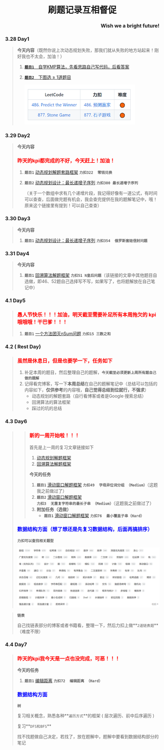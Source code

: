 <h1 align="center"> 刷题记录互相督促</h1>

<h3 align="right">Wish we a bright future! </h3>

### 3.28 Day1

> **今天内容**（既然你说上次动态规划失败，那我们就从失败的地方站起来！刚好我也不太会，加油！）
>
> 1. [**`题目1`**&emsp;自学KMP算法，先看思路自己写代码，后看答案](https://github.com/labuladong/fucking-algorithm/blob/master/%E5%8A%A8%E6%80%81%E8%A7%84%E5%88%92%E7%B3%BB%E5%88%97/%E5%8A%A8%E6%80%81%E8%A7%84%E5%88%92%E4%B9%8BKMP%E5%AD%97%E7%AC%A6%E5%8C%B9%E9%85%8D%E7%AE%97%E6%B3%95.md)
>
> 2. [**`题目2`**&emsp;下图选 ≥ 1道题目](https://github.com/labuladong/fucking-algorithm/blob/master/%E5%8A%A8%E6%80%81%E8%A7%84%E5%88%92%E7%B3%BB%E5%88%97/%E5%8A%A8%E6%80%81%E8%A7%84%E5%88%92%E4%B9%8B%E5%8D%9A%E5%BC%88%E9%97%AE%E9%A2%98.md)
>
>    <img src="assets/image-20230327211947003.png" alt="image-20230327211947003" style="zoom: 67%;" />

### 3.29 Day2

> **今天内容**   
>
> <h3 style="color:red">昨天的kpi都完成的不好，今天赶上！加油！</h3>
>
> 1. **`题目1`** [动态规划解题套路框架](https://labuladong.github.io/algo/di-ling-zh-bfe1b/dong-tai-g-1e688/)  **`力扣322  零钱兑换`**
>
> 2. **`题目2`**  [动态规划设计：最长递增子序列](https://labuladong.github.io/algo/di-er-zhan-a01c6/dong-tai-g-a223e/dong-tai-g-6ea57/)  **`力扣300 最长递增子序列`**
>
>    （关于一个数组中求有几个递增片段，我记得好像有一道公式，有时间可以查查，后面做完题有机会，我会查完提供在我的题解笔记中，哦！原来这个链接里有提到！可以自己查查）

### 3.30 Day3

> **今天内容**   
>
> 1. **`题目1`** [动态规划设计：最长递增子序列](https://labuladong.github.io/algo/di-er-zhan-a01c6/dong-tai-g-a223e/dong-tai-g-6ea57/)   **`力扣354  俄罗斯套娃信封问题`**

### 3.31 Day4

> **今天内容**   
>
> 1. **`题目1`**  [回溯算法解题框架](https://labuladong.github.io/algo/di-ling-zh-bfe1b/hui-su-sua-c26da/)  **`力扣51 N皇后问题`**（该链接的文章中其他题目自选做，即46、52题自己选择写不写，如果写了，也将题解放在自己笔记中）

### 4.1 Day5

> <h3 style="color:red">愚人节快乐！！！加油，明天截至需要补足所有本周拖欠的 kpi 哦哦哦！干巴爹！！！</h3>
>
> 1. **`题目1`** [一个方法团灭nSum问题](https://labuladong.github.io/algo/di-ling-zh-bfe1b/yi-ge-fang-894da/)   **`力扣15 三数之和`**

### 4.2 ( Rest Day)

> <h3 style="color:red">虽然是休息日，但是也要学一下，任务如下</h3>
>
> 1. 补足本周的题目，然后整理自己的题解，**`今天截至必须更新上周所有题自己做的题解`**
> 2. 记得看完博客，写一下**本周总结**在自己的题解笔记中（总结可以包括的内容如下，**仅供参考**的内容哦，**自己觉得总结到位就行，不强求**）
>    - 动态规划的解题套路（自行看博客或者是Google·搜索总结）
>    - 回溯算法的算法框架
>    - 踩过的坑的总结



### 4.3 Day6 

> > <h3 style="color:red">新的一周开始啦！！！</h3>
> >
> > 首先是上一周的复习文章链接如下
> >
> > 1. [动态规划解题框架](https://github.com/jiajunhua/labuladong-fucking-algorithm/blob/master/%E5%8A%A8%E6%80%81%E8%A7%84%E5%88%92%E7%B3%BB%E5%88%97/%E5%8A%A8%E6%80%81%E8%A7%84%E5%88%92%E8%AF%A6%E8%A7%A3%E8%BF%9B%E9%98%B6.md)
> > 2. [回溯算法解题框架](https://github.com/jiajunhua/labuladong-fucking-algorithm/blob/master/%E7%AE%97%E6%B3%95%E6%80%9D%E7%BB%B4%E7%B3%BB%E5%88%97/%E5%9B%9E%E6%BA%AF%E7%AE%97%E6%B3%95%E8%AF%A6%E8%A7%A3%E4%BF%AE%E8%AE%A2%E7%89%88.md)
> >
> > **今天的任务**
> >
> > 1. **`题目1`** [滑动窗口解题框架](https://github.com/jiajunhua/labuladong-fucking-algorithm/blob/master/%E7%AE%97%E6%B3%95%E6%80%9D%E7%BB%B4%E7%B3%BB%E5%88%97/%E6%BB%91%E5%8A%A8%E7%AA%97%E5%8F%A3%E6%8A%80%E5%B7%A7.md)  **`力扣49  字母异位词分组 （Medium）`**（这题我之前做过了）
> > 2. **`题目2`** [滑动窗口解题框架](https://github.com/jiajunhua/labuladong-fucking-algorithm/blob/master/%E7%AE%97%E6%B3%95%E6%80%9D%E7%BB%B4%E7%B3%BB%E5%88%97/%E6%BB%91%E5%8A%A8%E7%AA%97%E5%8F%A3%E6%8A%80%E5%B7%A7.md)  **`力扣3  无重复字符串的最长子串 （Medium）`**（这题我之前做过了）
> > 3. **附加任务（选做）**
> >    - **`题目1`** [滑动窗口解题框架](https://github.com/jiajunhua/labuladong-fucking-algorithm/blob/master/%E7%AE%97%E6%B3%95%E6%80%9D%E7%BB%B4%E7%B3%BB%E5%88%97/%E6%BB%91%E5%8A%A8%E7%AA%97%E5%8F%A3%E6%8A%80%E5%B7%A7.md)  **`力扣76  最小覆盖子串（Hard）`**
>
> <h3 style="color:blue">数据结构方面（想了想还是先复习数据结构，后面再搞排序）</h3>
>
> **`力扣可以查找相关题型`**
>
> ![image-20230403091424185](assets/image-20230403091424185.png)
>

> **`链表`**
>
> 自己找链表部分的博客或者书籍看，整理一下，然后力扣上做**`2道链表题`**（难度不限）

### 4.4 Day7

> <h3 style="color:red">昨天的kpi我今天是一点也没完成，可恶！！！</h3>
>
> **今天的任务**
>
> 1. **`题目1`** [编辑距离](https://github.com/jiajunhua/labuladong-fucking-algorithm/blob/master/%E5%8A%A8%E6%80%81%E8%A7%84%E5%88%92%E7%B3%BB%E5%88%97/%E7%BC%96%E8%BE%91%E8%B7%9D%E7%A6%BB.md)  **`力扣72  编辑距离 （Hard）`**
> 
> <h3 style="color:blue">数据结构方面</h3>
> 
>**`树`**
> 
>复习相关概念，熟悉各种**`遍历方式`**的框架 ( 层次遍历、前中后序遍历 )
> 
>复习**`DFS和BFS`**
> 
>找不找题做自己决定，若找了，放在题解中，题解中要看到数据结构部分的笔记

